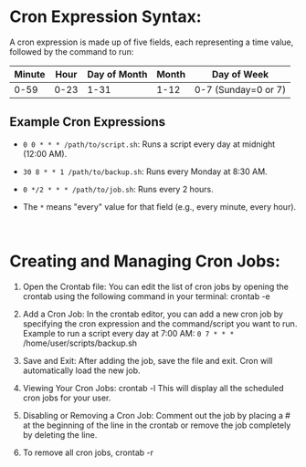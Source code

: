 # Cron Expression Syntax:

A cron expression is made up of five fields, each representing a time value, followed by the command to run:

| Minute | Hour | Day of Month | Month | Day of Week         |
| ------ | ---- | ------------ | ----- | ------------------- |
| 0-59   | 0-23 | 1-31         | 1-12  | 0-7 (Sunday=0 or 7) |

## Example Cron Expressions

- `0 0 * * * /path/to/script.sh`: Runs a script every day at midnight (12:00 AM).
- `30 8 * * 1 /path/to/backup.sh`: Runs every Monday at 8:30 AM.
- `0 */2 * * * /path/to/job.sh`: Runs every 2 hours.

- The `*` means "every" value for that field (e.g., every minute, every hour).

<br />

# Creating and Managing Cron Jobs:

1. Open the Crontab file: You can edit the list of cron jobs by opening the crontab using the following command in your terminal:
   crontab -e

2. Add a Cron Job: In the crontab editor, you can add a new cron job by specifying the cron expression and the command/script you want to run.
   Example to run a script every day at 7:00 AM:
   `0 7 * * *` /home/user/scripts/backup.sh
3. Save and Exit: After adding the job, save the file and exit. Cron will automatically load the new job.

4. Viewing Your Cron Jobs:
   crontab -l
   This will display all the scheduled cron jobs for your user.

5. Disabling or Removing a Cron Job:
   Comment out the job by placing a # at the beginning of the line in the crontab or remove the job completely by deleting the line.
6. To remove all cron jobs,
   crontab -r

<br />
